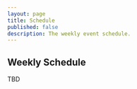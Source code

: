 ```yaml
---
layout: page
title: Schedule
published: false
description: The weekly event schedule.
---
```


## Weekly Schedule
TBD

